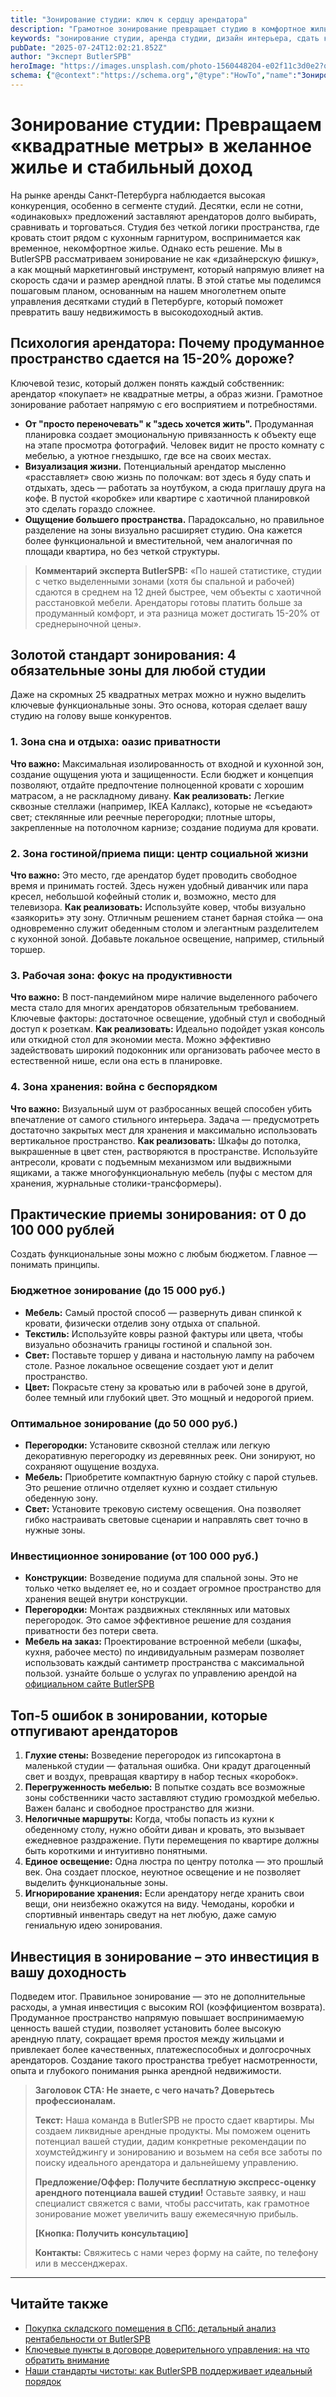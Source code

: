 ```yaml
---
title: "Зонирование студии: ключ к сердцу арендатора"
description: "Грамотное зонирование превращает студию в комфортное жилье. Рассказываем, как выделить зоны кухни, сна и работы, чтобы привлечь больше арендаторов и сдать быстрее."
keywords: "зонирование студии, аренда студии, дизайн интерьера, сдать квартиру, привлекательность для арендаторов, ButlerSPB"
pubDate: "2025-07-24T12:02:21.852Z"
author: "Эксперт ButlerSPB"
heroImage: "https://images.unsplash.com/photo-1560448204-e02f11c3d0e2?q=80&w=2070&auto=format&fit=crop"
schema: {"@context":"https://schema.org","@type":"HowTo","name":"Зонирование студии: ключ к сердцу арендатора","description":"Грамотное зонирование превращает студию в комфортное жилье. Рассказываем, как выделить зоны кухни, сна и работы, чтобы привлечь больше арендаторов и сдать быстрее.","image":{"@type":"ImageObject","url":"https://images.unsplash.com/photo-1560448204-e02f11c3d0e2?q=80&w=2070&auto=format&fit=crop"},"aggregateRating":{"@type":"AggregateRating","ratingValue":"4.8","reviewCount":830,"bestRating":"5","worstRating":"1"},"publisher":{"@type":"Organization","name":"Блог ButlerSPB","logo":{"@type":"ImageObject","url":"https://butlerspb-blog.netlify.app/favicon.ico"}},"mainEntityOfPage":{"@type":"WebPage","@id":"https://butlerspb-blog.netlify.app/blog/kak-zonirovanie-studii-vliyaet-na-ee-privlekatelnost-dlya-arendatorov/"}}
---
```

# Зонирование студии: Превращаем «квадратные метры» в желанное жилье и стабильный доход

На рынке аренды Санкт-Петербурга наблюдается высокая конкуренция, особенно в сегменте студий. Десятки, если не сотни, «одинаковых» предложений заставляют арендаторов долго выбирать, сравнивать и торговаться. Студия без четкой логики пространства, где кровать стоит рядом с кухонным гарнитуром, воспринимается как временное, некомфортное жилье. Однако есть решение. Мы в ButlerSPB рассматриваем зонирование не как «дизайнерскую фишку», а как мощный маркетинговый инструмент, который напрямую влияет на скорость сдачи и размер арендной платы. В этой статье мы поделимся пошаговым планом, основанным на нашем многолетнем опыте управления десятками студий в Петербурге, который поможет превратить вашу недвижимость в высокодоходный актив.

## Психология арендатора: Почему продуманное пространство сдается на 15-20% дороже?

Ключевой тезис, который должен понять каждый собственник: арендатор «покупает» не квадратные метры, а образ жизни. Грамотное зонирование работает напрямую с его восприятием и потребностями.

*   **От "просто переночевать" к "здесь хочется жить".** Продуманная планировка создает эмоциональную привязанность к объекту еще на этапе просмотра фотографий. Человек видит не просто комнату с мебелью, а уютное гнездышко, где все на своих местах.
*   **Визуализация жизни.** Потенциальный арендатор мысленно «расставляет» свою жизнь по полочкам: вот здесь я буду спать и отдыхать, здесь — работать за ноутбуком, а сюда приглашу друга на кофе. В пустой «коробке» или квартире с хаотичной планировкой это сделать гораздо сложнее.
*   **Ощущение большего пространства.** Парадоксально, но правильное разделение на зоны визуально расширяет студию. Она кажется более функциональной и вместительной, чем аналогичная по площади квартира, но без четкой структуры.

> **Комментарий эксперта ButlerSPB:**
> «По нашей статистике, студии с четко выделенными зонами (хотя бы спальной и рабочей) сдаются в среднем на 12 дней быстрее, чем объекты с хаотичной расстановкой мебели. Арендаторы готовы платить больше за продуманный комфорт, и эта разница может достигать 15-20% от среднерыночной цены».

## Золотой стандарт зонирования: 4 обязательные зоны для любой студии

Даже на скромных 25 квадратных метрах можно и нужно выделить ключевые функциональные зоны. Это основа, которая сделает вашу студию на голову выше конкурентов.

### 1. Зона сна и отдыха: оазис приватности
**Что важно:** Максимальная изолированность от входной и кухонной зон, создание ощущения уюта и защищенности. Если бюджет и концепция позволяют, отдайте предпочтение полноценной кровати с хорошим матрасом, а не раскладному дивану.
**Как реализовать:** Легкие сквозные стеллажи (например, IKEA Каллакс), которые не «съедают» свет; стеклянные или реечные перегородки; плотные шторы, закрепленные на потолочном карнизе; создание подиума для кровати.

### 2. Зона гостиной/приема пищи: центр социальной жизни
**Что важно:** Это место, где арендатор будет проводить свободное время и принимать гостей. Здесь нужен удобный диванчик или пара кресел, небольшой кофейный столик и, возможно, место для телевизора.
**Как реализовать:** Используйте ковер, чтобы визуально «заякорить» эту зону. Отличным решением станет барная стойка — она одновременно служит обеденным столом и элегантным разделителем с кухонной зоной. Добавьте локальное освещение, например, стильный торшер.

### 3. Рабочая зона: фокус на продуктивности
**Что важно:** В пост-пандемийном мире наличие выделенного рабочего места стало для многих арендаторов обязательным требованием. Ключевые факторы: достаточное освещение, удобный стул и свободный доступ к розеткам.
**Как реализовать:** Идеально подойдет узкая консоль или откидной стол для экономии места. Можно эффективно задействовать широкий подоконник или организовать рабочее место в естественной нише, если она есть в планировке.

### 4. Зона хранения: война с беспорядком
**Что важно:** Визуальный шум от разбросанных вещей способен убить впечатление от самого стильного интерьера. Задача — предусмотреть достаточно закрытых мест для хранения и максимально использовать вертикальное пространство.
**Как реализовать:** Шкафы до потолка, выкрашенные в цвет стен, растворяются в пространстве. Используйте антресоли, кровати с подъемным механизмом или выдвижными ящиками, а также многофункциональную мебель (пуфы с местом для хранения, журнальные столики-трансформеры).

## Практические приемы зонирования: от 0 до 100 000 рублей

Создать функциональные зоны можно с любым бюджетом. Главное — понимать принципы.

### Бюджетное зонирование (до 15 000 руб.)
*   **Мебель:** Самый простой способ — развернуть диван спинкой к кровати, физически отделив зону отдыха от спальной.
*   **Текстиль:** Используйте ковры разной фактуры или цвета, чтобы визуально обозначить границы гостиной и спальной зон.
*   **Свет:** Поставьте торшер у дивана и настольную лампу на рабочем столе. Разное локальное освещение создает уют и делит пространство.
*   **Цвет:** Покрасьте стену за кроватью или в рабочей зоне в другой, более темный или глубокий цвет. Это мощный и недорогой прием.

### Оптимальное зонирование (до 50 000 руб.)
*   **Перегородки:** Установите сквозной стеллаж или легкую декоративную перегородку из деревянных реек. Они зонируют, но сохраняют ощущение воздуха.
*   **Мебель:** Приобретите компактную барную стойку с парой стульев. Это решение отлично отделяет кухню и создает стильную обеденную зону.
*   **Свет:** Установите трековую систему освещения. Она позволяет гибко настраивать световые сценарии и направлять свет точно в нужные зоны.

### Инвестиционное зонирование (от 100 000 руб.)
*   **Конструкции:** Возведение подиума для спальной зоны. Это не только четко выделяет ее, но и создает огромное пространство для хранения вещей внутри конструкции.
*   **Перегородки:** Монтаж раздвижных стеклянных или матовых перегородок. Это самое эффективное решение для создания приватности без потери света.
*   **Мебель на заказ:** Проектирование встроенной мебели (шкафы, кухня, рабочее место) по индивидуальным размерам позволяет использовать каждый сантиметр пространства с максимальной пользой. узнайте больше о услугах по управлению арендой на <a href="https://butlerspb.ru/rent" target="_blank" rel="nofollow">официальном сайте ButlerSPB</a>

## Топ-5 ошибок в зонировании, которые отпугивают арендаторов

1.  **Глухие стены:** Возведение перегородок из гипсокартона в маленькой студии — фатальная ошибка. Они крадут драгоценный свет и воздух, превращая квартиру в набор тесных «коробок».
2.  **Перегруженность мебелью:** В попытке создать все возможные зоны собственники часто заставляют студию громоздкой мебелью. Важен баланс и свободное пространство для жизни.
3.  **Нелогичные маршруты:** Когда, чтобы попасть из кухни к обеденному столу, нужно обойти диван и кровать, это вызывает ежедневное раздражение. Пути перемещения по квартире должны быть короткими и интуитивно понятными.
4.  **Единое освещение:** Одна люстра по центру потолка — это прошлый век. Она создает плоское, неуютное освещение и не позволяет выделить функциональные зоны.
5.  **Игнорирование хранения:** Если арендатору негде хранить свои вещи, они неизбежно окажутся на виду. Чемоданы, коробки и спортивный инвентарь сведут на нет любую, даже самую гениальную идею зонирования.

## Инвестиция в зонирование – это инвестиция в вашу доходность

Подведем итог. Правильное зонирование — это не дополнительные расходы, а умная инвестиция с высоким ROI (коэффициентом возврата). Продуманное пространство напрямую повышает воспринимаемую ценность вашей студии, позволяет установить более высокую арендную плату, сокращает время простоя между жильцами и привлекает более качественных, платежеспособных и долгосрочных арендаторов. Создание такого пространства требует насмотренности, опыта и глубокого понимания рынка арендной недвижимости.

> **Заголовок CTA: Не знаете, с чего начать? Доверьтесь профессионалам.**
>
> **Текст:** Наша команда в ButlerSPB не просто сдает квартиры. Мы создаем ликвидные арендные продукты. Мы поможем оценить потенциал вашей студии, дадим конкретные рекомендации по хоумстейджингу и зонированию и возьмем на себя все заботы по поиску идеального арендатора и дальнейшему управлению.
>
> **Предложение/Оффер:** **Получите бесплатную экспресс-оценку арендного потенциала вашей студии!** Оставьте заявку, и наш специалист свяжется с вами, чтобы рассчитать, как грамотное зонирование может увеличить вашу ежемесячную прибыль.
>
> **[Кнопка: Получить консультацию]**
>
> **Контакты:** Свяжитесь с нами через форму на сайте, по телефону или в мессенджерах.

---

## Читайте также

*   [Покупка складского помещения в СПб: детальный анализ рентабельности от ButlerSPB](/blog/pokupka-skladskogo-pomescheniya-v-spb-analiz-rentabelnosti/)
*   [Ключевые пункты в договоре доверительного управления: на что обратить внимание](/blog/klyuchevye-punkty-v-dogovore-doveritelnogo-upravleniya/)
*   [Наши стандарты чистоты: как ButlerSPB поддерживает идеальный порядок](/blog/kak-my-sledim-za-chistotoy-i-poryadkom/)


